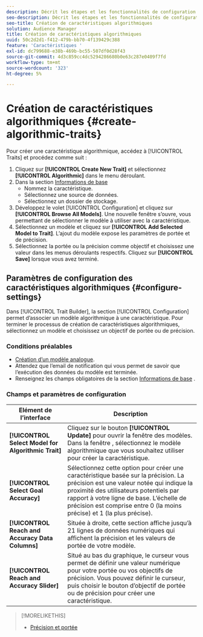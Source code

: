 ```yaml
---
description: Décrit les étapes et les fonctionnalités de configuration uniques au processus de création de caractéristiques algorithmiques.
seo-description: Décrit les étapes et les fonctionnalités de configuration uniques au processus de création de caractéristiques algorithmiques.
seo-title: Création de caractéristiques algorithmiques
solution: Audience Manager
title: Création de caractéristiques algorithmiques
uuid: 50c2d2d1-f412-479b-bb70-4f139429c388
feature: 'Caractéristiques '
exl-id: dc799688-e38b-469b-bc55-507df0d28f43
source-git-commit: 4d3c859cc4dc5294286680b0e63c287e0409f7fd
workflow-type: tm+mt
source-wordcount: '323'
ht-degree: 5%

---
```


# Création de caractéristiques algorithmiques {#create-algorithmic-traits}

<!-- t_algo_trait_build.xml -->

Pour créer une caractéristique algorithmique, accédez à [!UICONTROL Traits] et procédez comme suit :

1. Cliquez sur **[!UICONTROL Create New Trait]** et sélectionnez **[!UICONTROL Algorithmic]** dans le menu déroulant.
1. Dans la section [Informations de base](../../features/traits/create-onboarded-rule-based-traits.md)
   * Nommez la caractéristique.
   * Sélectionnez une source de données.
   * Sélectionnez un dossier de stockage.
1. Développez le volet [!UICONTROL Configuration] et cliquez sur **[!UICONTROL Browse All Models]**.
Une nouvelle fenêtre s’ouvre, vous permettant de sélectionner le modèle à utiliser avec la caractéristique.
1. Sélectionnez un modèle et cliquez sur **[!UICONTROL Add Selected Model to Trait]**.
L’ajout du modèle expose les paramètres de portée et de précision.
1. Sélectionnez la portée ou la précision comme objectif et choisissez une valeur dans les menus déroulants respectifs. Cliquez sur **[!UICONTROL Save]** lorsque vous avez terminé.

## Paramètres de configuration des caractéristiques algorithmiques {#configure-settings}

Dans [!UICONTROL Trait Builder], la section [!UICONTROL Configuration] permet d’associer un modèle algorithmique à une caractéristique. Pour terminer le processus de création de caractéristiques algorithmiques, sélectionnez un modèle et choisissez un objectif de portée ou de précision.

### Conditions préalables

<!-- r_algo_trait_config_section.xml -->

* [Création d’un modèle analogue](../../features/algorithmic-models/create-model.md).
* Attendez que l’email de notification qui vous permet de savoir que l’exécution des données du modèle est terminée.
* Renseignez les champs obligatoires de la section [Informations de base](../../features/traits/create-onboarded-rule-based-traits.md) .

### Champs et paramètres de configuration

| Elément de l’interface | Description |
|---|---|
| **[!UICONTROL Select Model for Algorithmic Trait]** | Cliquez sur le bouton **[!UICONTROL Update]** pour ouvrir la fenêtre des modèles. Dans la fenêtre , sélectionnez le modèle algorithmique que vous souhaitez utiliser pour créer la caractéristique. |
| **[!UICONTROL Select Goal Accuracy]** | Sélectionnez cette option pour créer une caractéristique basée sur la précision. La précision est une valeur notée qui indique la proximité des utilisateurs potentiels par rapport à votre ligne de base. L’échelle de précision est comprise entre 0 (la moins précise) et 1 (la plus précise). |
| **[!UICONTROL Reach and Accuracy Data Columns]** | Située à droite, cette section affiche jusqu’à 21 lignes de données numériques qui affichent la précision et les valeurs de portée de votre modèle. |
| **[!UICONTROL Reach and Accuracy Slider]** | Situé au bas du graphique, le curseur vous permet de définir une valeur numérique pour votre portée ou vos objectifs de précision. Vous pouvez définir le curseur, puis choisir le bouton d’objectif de portée ou de précision pour créer une caractéristique. |

>[!MORELIKETHIS]
>
>* [Précision et portée](../../features/traits/trait-accuracy-reach.md)


